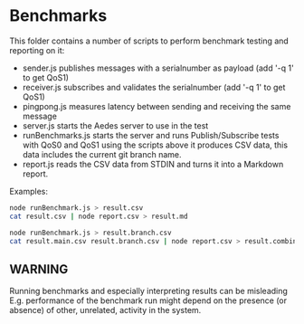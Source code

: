 # Benchmarks

This folder contains a number of scripts to perform benchmark testing and
reporting on it:

- sender.js publishes messages with a serialnumber as payload (add '-q 1' to get QoS1)
- receiver.js subscribes and validates the serialnumber (add '-q 1' to get QoS1)
- pingpong.js measures latency between sending and receiving the same
message
- server.js starts the Aedes server to use in the test
- runBenchmarks.js starts the server and runs Publish/Subscribe tests
with QoS0 and QoS1 using the scripts above it produces CSV data, this
 data includes the current git branch name.
- report.js reads the CSV data from STDIN and turns it into a Markdown
report.

Examples:

```bash
node runBenchmark.js > result.csv
cat result.csv | node report.csv > result.md
```

```bash
node runBenchmark.js > result.branch.csv
cat result.main.csv result.branch.csv | node report.csv > result.combined.md
```

## WARNING

Running benchmarks and especially interpreting results can be misleading
E.g. performance of the benchmark run might depend on the presence (or absence)
 of other, unrelated, activity in the system.

